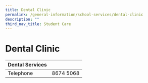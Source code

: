```yaml
---
title: Dental Clinic
permalink: /general-information/school-services/dental-clinic
description: ""
third_nav_title: Student Care
---
```

# **Dental Clinic**

| Dental Services 	|  	|
| ---	| ---	|
| Telephone 	| 8674 5068 	|